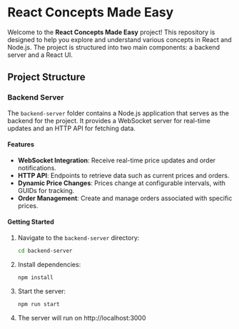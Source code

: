 # React Concepts Made Easy

Welcome to the **React Concepts Made Easy** project! This repository is designed to help you explore and understand various concepts in React and Node.js. The project is structured into two main components: a backend server and a React UI.

## Project Structure

### Backend Server

The `backend-server` folder contains a Node.js application that serves as the backend for the project. It provides a WebSocket server for real-time updates and an HTTP API for fetching data.

#### Features

- **WebSocket Integration**: Receive real-time price updates and order notifications.
- **HTTP API**: Endpoints to retrieve data such as current prices and orders.
- **Dynamic Price Changes**: Prices change at configurable intervals, with GUIDs for tracking.
- **Order Management**: Create and manage orders associated with specific prices.

#### Getting Started

1. Navigate to the `backend-server` directory:
   ```bash
   cd backend-server
   ```
2. Install dependencies:
   ```bash
   npm install
   ```
3. Start the server:
   ```bash
   npm run start
   ```
4. The server will run on http://localhost:3000

